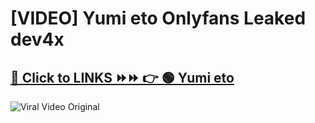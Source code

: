 
 # [VIDEO] Yumi eto Onlyfans Leaked dev4x

## <h2><a href="https://clipsfans.com/Yumi_eto&ref=git">🔗 Click to LINKS ⏩⏩ 👉 🟢 Yumi eto </a></h2>

<a href="https://clipsfans.com/Yumi_eto&ref=git" rel="nofollow" data-target="animated-image.originalLink"><img src="https://i.ibb.co.com/xMMVF88/686577567.gif" alt="Viral Video Original" style="max-width: 100%; display: inline-block;" data-target="animated-image.originalImage"></a>

